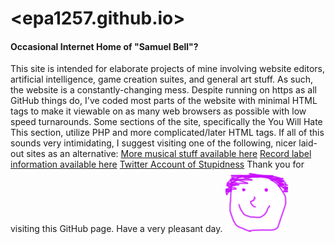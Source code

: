 # <epa1257.github.io>
#### Occasional Internet Home of "Samuel Bell"?
This site is intended for elaborate projects of mine involving website editors, artificial intelligence, game creation suites, and general art stuff.
As such, the website is a constantly-changing mess.
Despite running on https as all GitHub things do, I've coded most parts of the website with minimal HTML tags to make it viewable on as many web browsers as possible with low speed turnarounds.
Some sections of the site, specifically the You Will Hate This section, utilize PHP and more complicated/later HTML tags.
If all of this sounds very intimidating, I suggest visiting one of the following, nicer laid-out sites as an alternative:
[More musical stuff available here](https://sambellmordecairig.wixsite.com/sambell "Samuel Bell")
[Record label information available here](https://sambellmordecairig.wixsite.com/records "Gigazoo/Samuel Bell/No Thumb Records")
[Twitter Account of Stupidness](https://twitter.com/EPA1257 "I'm So, So Sorry")
Thank you for visiting this GitHub page. Have a very pleasant day. ![alt text](https://github.com/EPA1257/epa1257.github.io/blob/master/happy.png "Smiley Face")